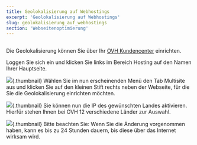 ```yaml
---
title: Geolokalisierung auf Webhostings
excerpt: 'Geolokalisierung auf Webhostings'
slug: geolokalisierung_auf_webhostings
section: 'Webseitenoptimierung'
---
```



## 
Die Geolokalisierung können Sie über Ihr [OVH Kundencenter](https://www.ovh.com/manager/web/login/) einrichten.

Loggen Sie sich ein und klicken Sie links im Bereich Hosting auf den Namen Ihrer Hauptseite.

![](images/img_2792.jpg){.thumbnail}
Wählen Sie im nun erscheinenden Menü den Tab Multisite aus und klicken Sie auf den kleinen Stift rechts neben der Webseite, für die Sie die Geolokalisierung einrichten möchten.

![](images/img_2793.jpg){.thumbnail}
Sie können nun die IP des gewünschten Landes aktivieren.
Hierfür stehen Ihnen bei OVH 12 verschiedene Länder zur Auswahl.

![](images/img_2794.jpg){.thumbnail}
Bitte beachten Sie: Wenn Sie die Änderung vorgenommen haben, kann es bis zu 24 Stunden dauern, bis diese über das Internet wirksam wird.

